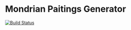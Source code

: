 # Mondrian Paitings Generator

[![Build Status](https://travis-ci.org/matwjablonski/mondrian-generator.svg?branch=master)](https://travis-ci.org/matwjablonski/mondrian-generator)
